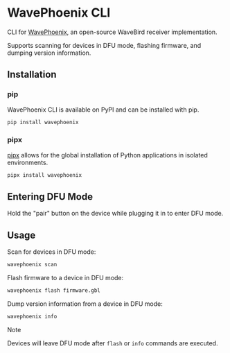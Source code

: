 # WavePhoenix CLI

CLI for [WavePhoenix](https://github.com/loopj/wavephoenix), an open-source WaveBird receiver implementation.

Supports scanning for devices in DFU mode, flashing firmware, and dumping version information.

## Installation

### pip

WavePhoenix CLI is available on PyPI and can be installed with pip.

```bash
pip install wavephoenix
```

### pipx

[pipx](https://github.com/pypa/pipx) allows for the global installation of Python applications in isolated environments.

```bash
pipx install wavephoenix
```

## Entering DFU Mode

Hold the "pair" button on the device while plugging it in to enter DFU mode.

## Usage

Scan for devices in DFU mode:

```bash
wavephoenix scan
```

Flash firmware to a device in DFU mode:

```bash
wavephoenix flash firmware.gbl
```

Dump version information from a device in DFU mode:

```bash
wavephoenix info
```

> [!NOTE]
> Devices will leave DFU mode after `flash` or `info` commands are executed.
